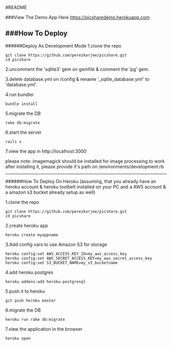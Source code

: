 #README

###View The Demo App Here https://picsharedemo.herokuapp.com

###How To Deploy
-----------------
######Deploy As Development Mode
1.clone the repo
```
git clone https://github.com/perezkarjee/picshare.git
cd picshare
```
2.uncomment the 'sqlite3' gem on gemfile & comment the 'pg' gem.

3.delete database.yml on /config & rename '_sqlite_database.yml' to 'database.yml'.

4.run bundler
```
bundle install
```
5.migrate the DB
```
rake db:migrate
```
6.start the server
```
rails s
```
7.view the app in http://localhost:3000

please note: imagemagick should be installed for image processing to work
after installing it, please provide it's path on /environments/development.rb

----------------

######How To Deploy On Heroku
(assuming, that you already have an heroku account & heroku toolbelt installed on your PC and
a AWS account & a amazon s3 bucket already setup as well)

1.clone the repo
```
git clone https://github.com/perezkarjee/picshare.git
cd picshare
```
2.create heroku app
```
heroku create myappname
```
3.Add config vars to use Amazon S3 for storage
```
heroku config:set AWS_ACCESS_KEY_ID=my_aws_access_key
heroku config:set AWS_SECRET_ACCESS_KEY=my_aws_secret_access_key
heroku config:set S3_BUCKET_NAME=my_s3_bucketname
```
4.add heroku postgres
```
heroku addons:add heroku-postgresql
```
5.push it to heroku
```
git push heroku master
```
6.migrate the DB
```
heroku run rake db:migrate
```
7.view the application in the browser
```
heroku open
```
